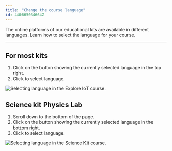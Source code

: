 ```yaml
---
title: "Change the course language"
id: 4406650346642
---
```


The online platforms of our educational kits are available in different languages. Learn how to select the language for your course.

---

## For most kits

1. Click on the button showing the currently selected language in the top right.
2. Click to select language.

![Selecting language in the Explore IoT course.](img/course-language-explore-iot.png)

## Science kit Physics Lab

1. Scroll down to the bottom of the page.
2. Click on the button showing the currently selected language in the bottom right.
3. Click to select language.

![Selecting language in the Science Kit course.](img/course-language-science-kit.png)

<p style="display:none;">
  Tags: español, deutsch, português, italiano, magyar, greek, thai, croatian
</p>
